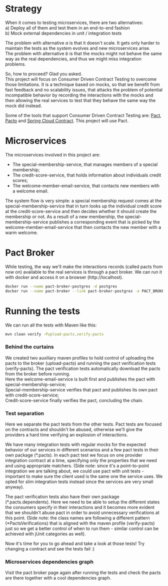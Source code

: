# Strategy
When it comes to testing microservices, there are two alternatives:  
a) Deploy all of them and test them in an end-to-end fashion  
b) Mock external dependencies in unit / integration tests

The problem with alternative _a_ is that it doesn't scale. It gets only harder to maintain the tests as the system evolves and new microservices arise.  
The problem with alternative _b_ is that the mocks might not behave the same way as the real dependencies, 
and thus we might miss integration problems.

So, how to proceed? Glad you asked.  
This project will focus on Consumer Driven Contract Testing to overcome those limitations. 
It is a technique based on mocks, so that we benefit from fast feedback and no scalability issues, that attacks
the problem of potential incompatible behavior by recording the interactions with the mocks 
and then allowing the real services to test that they behave the same way the mock did instead.

Some of the tools that support Consumer Driven Contract Testing are:
[Pact](https://docs.pact.io/),
[Pacto](http://thoughtworks.github.io/pacto/)
and [Spring Cloud Contract](https://cloud.spring.io/spring-cloud-contract/spring-cloud-contract.html).
This project will use Pact.

# Microservices
The microservices involved in this project are:  
- The special-membership-service, that manages members of a special membership;  
- The credit-score-service, that holds information about individuals credit scores;  
- The welcome-member-email-service, that contacts new members with a welcome email.

The system flow is very simple: 
a special membership request comes at the special-membership-service that in turn 
looks up the individual credit score at the credit-score-service 
and then decides whether it should create the membership or not. 
As a result of a new membership, the special-membership-service publishes a corresponding event that is picked by
the welcome-member-email-service that then contacts the new member with a warm welcome.

# Pact Broker
While testing, the way we'll make the interactions records (called pacts from now on) available to the real services 
is through a pact broker. We can run it with docker and access it on a browser (http://localhost).

```bash
docker run --name pact-broker-postgres -d postgres
docker run --name pact-broker --link pact-broker-postgres -e PACT_BROKER_DATABASE_HOST=pact-broker-postgres -e PACT_BROKER_DATABASE_USERNAME=postgres -p 80:80 -d dius/pact_broker
```

# Running the tests
We can run all the tests with Maven like this:
```bash
mvn clean verify -Pupload-pacts,verify-pacts
```

### Behind the curtains
We created two auxiliary maven profiles to hold control of uploading the pacts to the broker (upload-pacts) 
and running the pact verification tests (verify-pacts). The pact verification tests automatically download 
the pacts from the broker before running.  
Here the welcome-email-service is built first and publishes the pact with special-membership-service;  
Special-membership-service verifies that pact and publishes its own pact with credit-score-service;  
Credit-score-service finally verifies the pact, concluding the chain.

### Test separation
Here we separate the pact tests from the other tests. Pact tests are focused on the contracts and shouldn't be abused, otherwise we'll give the providers a hard time verifying an explosion of interactions.  

We have many integration tests with regular mocks for the expected behavior of our services in different scenarios
and a few pact tests in their own package (\*.pacts). In each pact test we focus on one provider integration contract at a time, specifying only the properties that we need and using appropriate matchers. (Side note: since it's a point-to-point integration we are talking about, we could use pact with unit tests - important to make sure the client used is the same one the service uses. We opted for slim integration tests instead since the services are very small anyway).  

The pact verification tests also have their own package (\*.pacts.dependents). Here we need to be able to setup the different states the consumers specify in their interactions and it becomes more evident that we shouldn't abuse pact in order to avoid unnecessary verifications at this point. (Side note: the class names are following a different pattern (\*PactsVerifications) that is aligned with the maven profile (verify-pacts) just so we get a better control of when to run them - similar control can be achieved with jUnit categories as well).  

Now it's time for you to go ahead and take a look at those tests! Try changing a contract and see the tests fail :)

### Microservices dependencies graph
Visit the pact broker page again after running the tests and check the pacts are there together with a cool dependencies graph.
